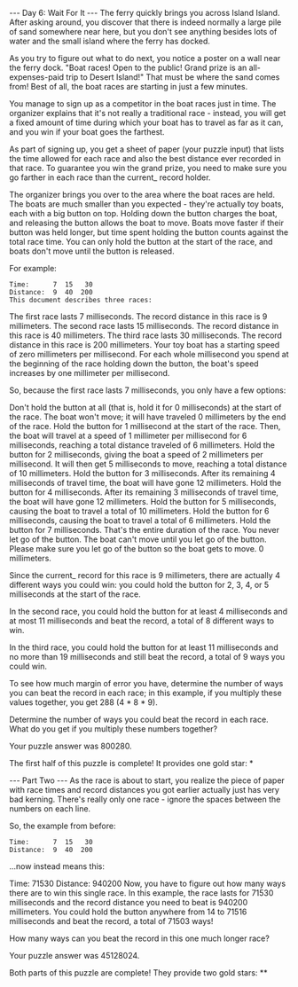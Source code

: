 --- Day 6: Wait For It ---
The ferry quickly brings you across Island Island. After asking around, you discover
that there is indeed normally a large pile of sand somewhere near here, but you don't
see anything besides lots of water and the small island where the ferry has docked.

As you try to figure out what to do next, you notice a poster on a wall near the ferry
dock. "Boat races! Open to the public! Grand prize is an all-expenses-paid trip to
Desert Island!" That must be where the sand comes from! Best of all, the boat races are
starting in just a few minutes.

You manage to sign up as a competitor in the boat races just in time. The organizer
explains that it's not really a traditional race - instead, you will get a fixed
amount of time during which your boat has to travel as far as it can, and you win
if your boat goes the farthest.

As part of signing up, you get a sheet of paper (your puzzle input) that lists the time
allowed for each race and also the best distance ever recorded in that race. To guarantee
you win the grand prize, you need to make sure you go farther in each race than the
current_ record holder.

The organizer brings you over to the area where the boat races are held. The boats are
much smaller than you expected - they're actually toy boats, each with a big button on top.
Holding down the button charges the boat, and releasing the button allows the boat to move.
Boats move faster if their button was held longer, but time spent holding the button counts
against the total race time. You can only hold the button at the start of the race,
and boats don't move until the button is released.

For example:
```
Time:      7  15   30
Distance:  9  40  200
This document describes three races:
```
The first race lasts 7 milliseconds. The record distance in this race is 9 millimeters.
The second race lasts 15 milliseconds. The record distance in this race is 40 millimeters.
The third race lasts 30 milliseconds. The record distance in this race is 200 millimeters.
Your toy boat has a starting speed of zero millimeters per millisecond. For each whole
millisecond you spend at the beginning of the race holding down the button, the boat's
speed increases by one millimeter per millisecond.

So, because the first race lasts 7 milliseconds, you only have a few options:

Don't hold the button at all (that is, hold it for 0 milliseconds) at the start of the race.
The boat won't move; it will have traveled 0 millimeters by the end of the race.
Hold the button for 1 millisecond at the start of the race. Then, the boat will travel at
a speed of 1 millimeter per millisecond for 6 milliseconds, reaching a total distance traveled
of 6 millimeters.
Hold the button for 2 milliseconds, giving the boat a speed of 2 millimeters per millisecond.
It will then get 5 milliseconds to move, reaching a total distance of 10 millimeters.
Hold the button for 3 milliseconds. After its remaining 4 milliseconds of travel time, the boat will have gone 12 millimeters.
Hold the button for 4 milliseconds. After its remaining 3 milliseconds of travel time, the boat will have gone 12 millimeters.
Hold the button for 5 milliseconds, causing the boat to travel a total of 10 millimeters.
Hold the button for 6 milliseconds, causing the boat to travel a total of 6 millimeters.
Hold the button for 7 milliseconds. That's the entire duration of the race. You never let go
of the button. The boat can't move until you let go of the button. Please make sure you let go of
the button so the boat gets to move. 0 millimeters.

Since the current_ record for this race is 9 millimeters, there are actually 4 different ways
you could win: you could hold the button for 2, 3, 4, or 5 milliseconds at the start of the race.

In the second race, you could hold the button for at least 4 milliseconds and at most
11 milliseconds and beat the record, a total of 8 different ways to win.

In the third race, you could hold the button for at least 11 milliseconds and no more
than 19 milliseconds and still beat the record, a total of 9 ways you could win.

To see how much margin of error you have, determine the number of ways you can beat the
record in each race; in this example, if you multiply these values together, you get 288 (4 * 8 * 9).

Determine the number of ways you could beat the record in each race. What do you get if
you multiply these numbers together?

Your puzzle answer was 800280.

The first half of this puzzle is complete! It provides one gold star: *

--- Part Two ---
As the race is about to start, you realize the piece of paper with race times and record distances
you got earlier actually just has very bad kerning. There's really only one race - ignore the spaces
between the numbers on each line.

So, the example from before:
```
Time:      7  15   30
Distance:  9  40  200
```
...now instead means this:

Time:      71530
Distance:  940200
Now, you have to figure out how many ways there are to win this single race. In this example,
the race lasts for 71530 milliseconds and the record distance you need to beat is 940200 millimeters.
You could hold the button anywhere from 14 to 71516 milliseconds and beat the record, a total of
71503 ways!

How many ways can you beat the record in this one much longer race?

Your puzzle answer was 45128024.

Both parts of this puzzle are complete! They provide two gold stars: **
